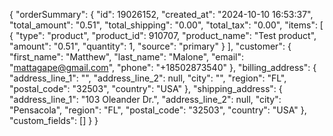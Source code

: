 {
    "orderSummary": {
        "id": 19026152,
        "created_at": "2024-10-10 16:53:37",
        "total_amount": "0.51",
        "total_shipping": "0.00",
        "total_tax": "0.00",
        "items": [
            {
                "type": "product",
                "product_id": 910707,
                "product_name": "Test product",
                "amount": "0.51",
                "quantity": 1,
                "source": "primary"
            }
        ],
        "customer": {
            "first_name": "Matthew",
            "last_name": "Malone",
            "email": "mattagape@gmail.com",
            "phone": "+18502873540"
        },
        "billing_address": {
            "address_line_1": "",
            "address_line_2": null,
            "city": "",
            "region": "FL",
            "postal_code": "32503",
            "country": "USA"
        },
        "shipping_address": {
            "address_line_1": "103 Oleander Dr.",
            "address_line_2": null,
            "city": "Pensacola",
            "region": "FL",
            "postal_code": "32503",
            "country": "USA"
        },
        "custom_fields": []
    }
}
